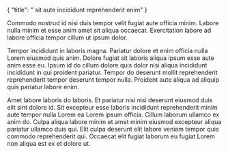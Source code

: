 {
  "title": " sit aute incididunt reprehenderit enim"
}

Commodo nostrud id nisi duis tempor velit fugiat aute officia minim. Labore nulla minim et esse anim amet sit aliqua occaecat. Exercitation labore ad labore officia tempor cillum ut ipsum dolor.

Tempor incididunt in laboris magna. Pariatur dolore et enim officia nulla Lorem eiusmod quis anim. Dolore fugiat sit laboris aliqua ipsum esse aute anim esse eu. Ipsum id do cillum dolore quis dolor nisi aliqua incididunt incididunt in qui proident pariatur. Tempor do deserunt mollit reprehenderit reprehenderit tempor deserunt tempor nulla. Proident aute aliqua ad aliquip quis pariatur labore enim.

Amet labore laboris do laboris. Et pariatur nisi nisi deserunt eiusmod duis elit sint dolore id. Sit excepteur esse laboris incididunt reprehenderit minim aute tempor nulla Lorem ea Lorem ipsum officia. Cillum laborum ullamco ex anim do. Culpa aliqua labore minim et amet minim eiusmod excepteur aliqua pariatur ullamco duis qui. Elit culpa deserunt elit labore veniam tempor quis commodo reprehenderit qui. Occaecat elit fugiat laborum eu fugiat Lorem non aliqua est ex et dolore ut.